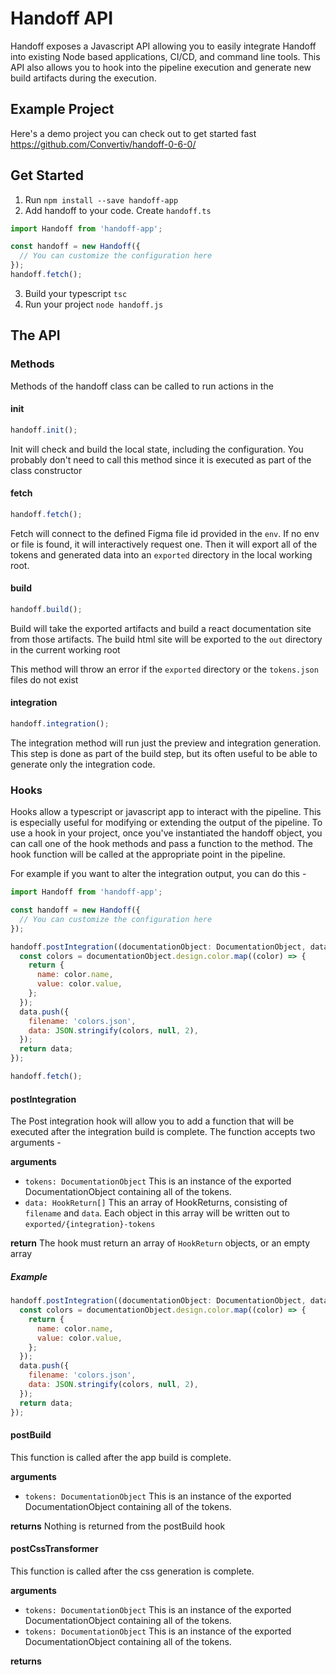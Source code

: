 # Handoff API

Handoff exposes a Javascript API allowing you to easily integrate Handoff into
existing Node based applications, CI/CD, and command line tools. This API also
allows you to hook into the pipeline execution and generate new build artifacts
during the execution.

## Example Project

Here's a demo project you can check out to get started fast
https://github.com/Convertiv/handoff-0-6-0/

## Get Started

1. Run `npm install --save handoff-app`
2. Add handoff to your code. Create `handoff.ts`

```js
import Handoff from 'handoff-app';

const handoff = new Handoff({
  // You can customize the configuration here
});
handoff.fetch();
```

3. Build your typescript `tsc`
4. Run your project `node handoff.js`

## The API

### Methods

Methods of the handoff class can be called to run actions in the

#### init

```js
handoff.init();
```

Init will check and build the local state, including the configuration. You
probably don't need to call this method since it is executed as part of the
class constructor

#### fetch

```js
handoff.fetch();
```

Fetch will connect to the defined Figma file id provided in the
`env`. If no env or file is found, it will interactively request one. Then it
will export all of the tokens and generated data into an `exported` directory
in the local working root.

#### build

```js
handoff.build();
```

Build will take the exported artifacts and build a react documentation site from
those artifacts. The build html site will be exported to the `out` directory
in the current working root

This method will throw an error if the `exported` directory or the `tokens.json`
files do not exist

#### integration

```js
handoff.integration();
```

The integration method will run just the preview and integration generation.
This step is done as part of the build step, but its often useful to be able
to generate only the integration code.

### Hooks

Hooks allow a typescript or javascript app to interact with the pipeline.
This is especially useful for modifying or extending the output of the pipeline.
To use a hook in your project, once you've instantiated the handoff object, you
can call one of the hook methods and pass a function to the method. The hook
function will be called at the appropriate point in the pipeline.

For example if you want to alter the integration output, you can do this -

```js
import Handoff from 'handoff-app';

const handoff = new Handoff({
  // You can customize the configuration here
});

handoff.postIntegration((documentationObject: DocumentationObject, data: HookReturn[]) => {
  const colors = documentationObject.design.color.map((color) => {
    return {
      name: color.name,
      value: color.value,
    };
  });
  data.push({
    filename: 'colors.json',
    data: JSON.stringify(colors, null, 2),
  });
  return data;
});

handoff.fetch();
```

#### postIntegration
The Post integration hook will allow you to add a function that will be executed
after the integration build is complete. The function accepts two arguments - 

__arguments__ 
- `tokens: DocumentationObject` This is an instance of the exported 
DocumentationObject containing all of the tokens.
- `data: HookReturn[]` This an array of HookReturns, consisting of `filename` 
and `data`. Each object in this array will be written out to 
`exported/{integration}-tokens`

__return__ 
The hook must return an array of `HookReturn` objects, or an empty array

##### Example
```js
handoff.postIntegration((documentationObject: DocumentationObject, data: HookReturn[]) => {
  const colors = documentationObject.design.color.map((color) => {
    return {
      name: color.name,
      value: color.value,
    };
  });
  data.push({
    filename: 'colors.json',
    data: JSON.stringify(colors, null, 2),
  });
  return data;
});
```

#### postBuild
This function is called after the app build is complete. 

__arguments__ 
- `tokens: DocumentationObject` This is an instance of the exported 
DocumentationObject containing all of the tokens.

__returns__ 
Nothing is returned from the postBuild hook

#### postCssTransformer
This function is called after the css generation is complete. 

__arguments__ 
- `tokens: DocumentationObject` This is an instance of the exported 
DocumentationObject containing all of the tokens.
- `tokens: DocumentationObject` This is an instance of the exported 
DocumentationObject containing all of the tokens.

__returns__ 
